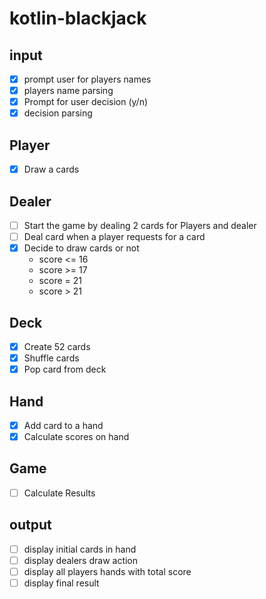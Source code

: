 # kotlin-blackjack

## input

- [x] prompt user for players names
- [x] players name parsing
- [x] Prompt for user decision (y/n)
- [x] decision parsing 

## Player

- [x] Draw a cards

## Dealer

- [ ] Start the game by dealing 2 cards for Players and dealer
- [ ] Deal card when a player requests for a card
- [x] Decide to draw cards or not
    - score <= 16
    - score >= 17
    - score = 21
    - score > 21

## Deck

- [x] Create 52 cards
- [x] Shuffle cards
- [x] Pop card from deck

## Hand

- [x] Add card to a hand
- [x] Calculate scores on hand

## Game

- [ ] Calculate Results

## output

- [ ] display initial cards in hand
- [ ] display dealers draw action
- [ ] display all players hands with total score
- [ ] display final result 
